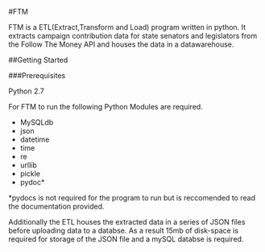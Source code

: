 #FTM 

FTM is a ETL(Extract,Transform and Load) program written in python. It extracts campaign contribution data for state senators and legislators from the Follow The Money API and houses the data in a datawarehouse.

##Getting Started

###Prerequisites

Python 2.7

For FTM to run the following Python Modules are required.

- MySQLdb
- json
- datetime
- time
- re
- urllib
- pickle
- pydoc*

*pydocs is not required for the program to run but is reccomended to read the documentation provided. 

Additionally the ETL houses the extracted data in a series of JSON files before uploading data to a databse. As a result 15mb of disk-space is required for storage of the JSON file and a mySQL databse is required. 



